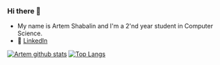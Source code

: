### Hi there 👋

- My name is Artem Shabalin and I'm a 2'nd year student in Computer Science.
- :office: [LinkedIn](https://www.linkedin.com/in/artem-shabalin-751724218/)


[![Artem github stats](https://github-readme-stats.vercel.app/api?username=MightyArty&count_private=true&show_icons=true&theme=dark&hide_rank=false)](https://github.com/anuraghazra/github-readme-stats) [![Top Langs](https://github-readme-stats.vercel.app/api/top-langs/?username=MightyArty)](https://github.com/MightyArty/github-readme-stats)



